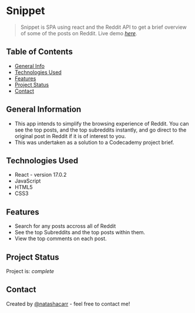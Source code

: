 # Snippet
> Snippet is SPA using react and the Reddit API to get a brief overview of some of the posts on Reddit.
> Live demo [_here_](https://natashacarr.github.io/snippet).

## Table of Contents
* [General Info](#general-information)
* [Technologies Used](#technologies-used)
* [Features](#features)
* [Project Status](#project-status)
* [Contact](#contact)


## General Information
- This app intends to simplify the browsing experience of Reddit. You can see the top posts, and the top subreddits instantly, and go direct to the original post in Reddit if it is of interest to you.
- This was undertaken as a solution to a Codecademy project brief.


## Technologies Used
- React - version 17.0.2
- JavaScript
- HTML5
- CSS3


## Features
- Search for any posts accross all of Reddit
- See the top Subreddits and the top posts within them.
- View the top comments on each post.


## Project Status
Project is: _complete_


## Contact
Created by [@natashacarr](https://natashacarr.github.io/portfolio) - feel free to contact me!
